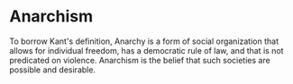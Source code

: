 # Anarchism

To borrow Kant's definition, Anarchy is a form of social organization that allows for individual freedom, has a democratic rule of law, and that is not predicated on violence. Anarchism is the belief that such societies are possible and desirable.


